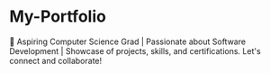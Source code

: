 # My-Portfolio
🚀 Aspiring Computer Science Grad | Passionate about Software Development | Showcase of projects, skills, and certifications. Let's connect and collaborate!
